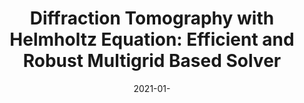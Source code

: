 ---
title: "Diffraction Tomography with Helmholtz Equation: Efficient and Robust Multigrid Based Solver"
collection: publications
permalink: /publication/2021-01-Diffraction-Tomography-with-Helmholtz-Equation-Efficient-and-Robust-Multigrid-Based-Solver
category: 'preprint'
excerpt: 'Under review.'
date: 2021-01-
venue: 'Under review.'
citation: ' Tao Hong,  Pham T.-a.,  Eran Treister,  Michael Unser, &quot;Diffraction Tomography with Helmholtz Equation: Efficient and Robust Multigrid Based Solver.&quot; <i>Under review.</i> 2021.'
---
